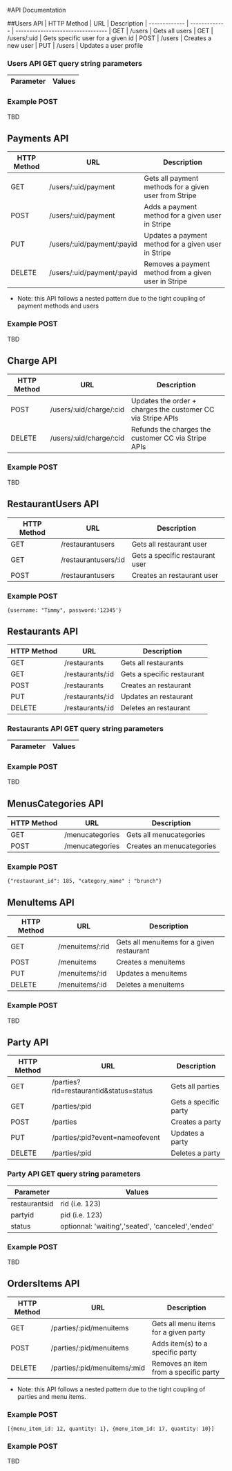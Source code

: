 #API Documentation

##Users API
| HTTP Method   | URL           | Description 
| ------------- | ------------- | ---------------------------------
| GET           | /users        | Gets all users
| GET           | /users/:uid   | Gets specific user for a given id
| POST          | /users        | Creates a new user
| PUT           | /users        | Updates a user profile

### Users API GET query string parameters
| Parameter     | Values           |
| ------------- | -------------    | 

### Example POST
TBD


## Payments API
| HTTP Method   | URL                   | Description
| ------------- | -------------------   | ---------------------------------
| GET           | /users/:uid/payment     | Gets all payment methods for a given user from Stripe
| POST          | /users/:uid/payment     | Adds a payment method for a given user in Stripe
| PUT           | /users/:uid/payment/:payid | Updates a payment method for a given user in Stripe
| DELETE        | /users/:uid/payment/:payid | Removes a payment method from a given user in Stripe

- Note: this API follows a nested pattern due to the tight coupling of payment methods and users

### Example POST
TBD


## Charge API
| HTTP Method   | URL                   | Description
| ------------- | -------------------   | ---------------------------------
| POST          | /users/:uid/charge/:cid | Updates the order + charges the customer CC via Stripe APIs
| DELETE        | /users/:uid/charge/:cid | Refunds the charges the customer CC via Stripe APIs

### Example POST
TBD

## RestaurantUsers API
| HTTP Method   | URL           | Description
| ------------- | ------------- | ---------------------------------
| GET           | /restaurantusers       | Gets all restaurant user
| GET           | /restaurantusers/:id   | Gets a specific restaurant user
| POST          | /restaurantusers       | Creates an restaurant user

### Example POST
`{username: "Timmy", password:'12345'}`


## Restaurants API
| HTTP Method   | URL           | Description
| ------------- | ------------- | ---------------------------------
| GET           | /restaurants       | Gets all restaurants
| GET           | /restaurants/:id   | Gets a specific restaurant
| POST          | /restaurants       | Creates an restaurant
| PUT           | /restaurants/:id   | Updates an restaurant
| DELETE        | /restaurants/:id   | Deletes an restaurant

### Restaurants API GET query string parameters
| Parameter     | Values           |
| ------------- | -------------    | 

### Example POST
TBD


## MenusCategories API
| HTTP Method   | URL           | Description
| ------------- | ------------- | ---------------------------------
| GET           | /menucategories       | Gets all menucategories
| POST          | /menucategories       | Creates an menucategories

### Example POST
`{"restaurant_id": 185, "category_name" : "brunch"}`

## MenuItems API
| HTTP Method   | URL           | Description
| ------------- | ------------- | ---------------------------------
| GET           | /menuitems/:rid   | Gets all menuitems for a given restaurant
| POST          | /menuitems       | Creates a menuitems
| PUT           | /menuitems/:id       | Updates a menuitems
| DELETE        | /menuitems/:id       | Deletes a menuitems

### Example POST
TBD

## Party API
| HTTP Method   | URL           | Description
| ------------- | ------------- | ---------------------------------
| GET           | /parties?rid=restaurantid&status=status       | Gets all parties
| GET           | /parties/:pid   | Gets a specific party
| POST          | /parties       | Creates a party
| PUT           | /parties/:pid?event=nameofevent   | Updates a party
| DELETE        | /parties/:pid   | Deletes a party

### Party API GET query string parameters
| Parameter     | Values          |
| ------------- | -------------   | 
| restaurantsid | rid (i.e. 123)  |
| partyid | pid (i.e. 123)  |
| status | optionnal: 'waiting','seated', 'canceled','ended'  |

### Example POST
TBD


## OrdersItems API
| HTTP Method   | URL                   | Description
| ------------- | -------------------   | ---------------------------------
| GET           | /parties/:pid/menuitems     | Gets all menu items for a given party
| POST          | /parties/:pid/menuitems     | Adds item(s) to a specific party
| DELETE        | /parties/:pid/menuitems/:mid | Removes an item from a specific party    

- Note: this API follows a nested pattern due to the tight coupling of parties and menu items.

### Example POST
`[{menu_item_id: 12, quantity: 1}, {menu_item_id: 17, quantity: 10}]`


### Example POST
TBD



